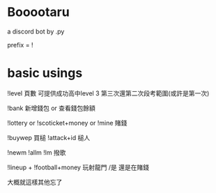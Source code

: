 # Booootaru
a discord bot by .py

prefix = !


# basic usings

!level 頁數 可提供成功高中level 3 第三次還第二次段考範圍(或許是第一次)

!bank 新增錢包 or 查看錢包餘額

!lottery or !scoticket+money or !mine  賭錢

!buywep 買槌 !attack+id 槌人

!newm !allm !lm 撥歌

!lineup + !football+money 玩射龍門 /是 還是在賭錢

大概就這樣其他忘了

